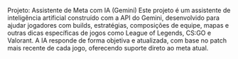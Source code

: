 Projeto: Assistente de Meta com IA (Gemini)
Este projeto é um assistente de inteligência artificial construído com a API do Gemini, desenvolvido para ajudar jogadores com builds, estratégias, composições de equipe, mapas e outras dicas específicas de jogos como League of Legends, CS:GO e Valorant. A IA responde de forma objetiva e atualizada, com base no patch mais recente de cada jogo, oferecendo suporte direto ao meta atual.
